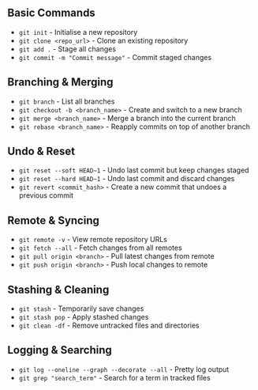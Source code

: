 ## Basic Commands  
- `git init` - Initialise a new repository  
- `git clone <repo_url>` - Clone an existing repository  
- `git add .` - Stage all changes  
- `git commit -m "Commit message"` - Commit staged changes  

## Branching & Merging  
- `git branch` - List all branches  
- `git checkout -b <branch_name>` - Create and switch to a new branch  
- `git merge <branch_name>` - Merge a branch into the current branch  
- `git rebase <branch_name>` - Reapply commits on top of another branch  

## Undo & Reset  
- `git reset --soft HEAD~1` - Undo last commit but keep changes staged  
- `git reset --hard HEAD~1` - Undo last commit and discard changes  
- `git revert <commit_hash>` - Create a new commit that undoes a previous commit  

## Remote & Syncing  
- `git remote -v` - View remote repository URLs  
- `git fetch --all` - Fetch changes from all remotes  
- `git pull origin <branch>` - Pull latest changes from remote  
- `git push origin <branch>` - Push local changes to remote  

## Stashing & Cleaning  
- `git stash` - Temporarily save changes  
- `git stash pop` - Apply stashed changes  
- `git clean -df` - Remove untracked files and directories  

## Logging & Searching  
- `git log --oneline --graph --decorate --all` - Pretty log output  
- `git grep "search_term"` - Search for a term in tracked files  
